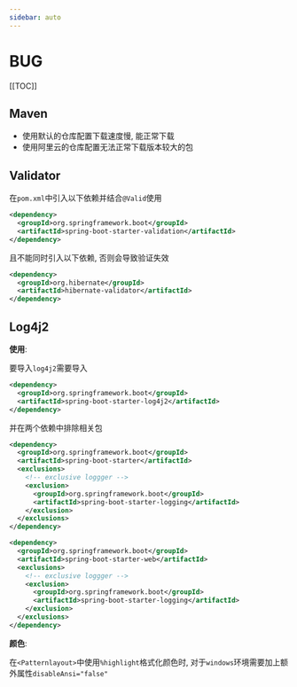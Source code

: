```yaml
---
sidebar: auto
---
```


# BUG

[[TOC]]

## Maven

- 使用默认的仓库配置下载速度慢, 能正常下载
- 使用阿里云的仓库配置无法正常下载版本较大的包

## Validator

在`pom.xml`中引入以下依赖并结合`@Valid`使用

``` xml
<dependency>
  <groupId>org.springframework.boot</groupId>
  <artifactId>spring-boot-starter-validation</artifactId>
</dependency>
```

且不能同时引入以下依赖, 否则会导致验证失效

``` xml
<dependency>
  <groupId>org.hibernate</groupId>
  <artifactId>hibernate-validator</artifactId>
</dependency>
```

## Log4j2

**使用**:

要导入`log4j2`需要导入

```xml
<dependency>
  <groupId>org.springframework.boot</groupId>
  <artifactId>spring-boot-starter-log4j2</artifactId>
</dependency>
```

并在两个依赖中排除相关包

``` xml
<dependency>
  <groupId>org.springframework.boot</groupId>
  <artifactId>spring-boot-starter</artifactId>
  <exclusions>
    <!-- exclusive loggger -->
    <exclusion>
      <groupId>org.springframework.boot</groupId>
      <artifactId>spring-boot-starter-logging</artifactId>
    </exclusion>
  </exclusions>
</dependency>

<dependency>
  <groupId>org.springframework.boot</groupId>
  <artifactId>spring-boot-starter-web</artifactId>
  <exclusions>
    <!-- exclusive loggger -->
    <exclusion>
      <groupId>org.springframework.boot</groupId>
      <artifactId>spring-boot-starter-logging</artifactId>
    </exclusion>
  </exclusions>
</dependency>
```

**颜色**:

在`<Patternlayout>`中使用`%highlight`格式化颜色时, 对于`windows`环境需要加上额外属性`disableAnsi="false"`

